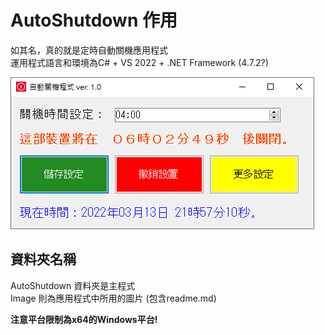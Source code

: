# AutoShutdown 作用
如其名，真的就是定時自動關機應用程式  
運用程式語言和環境為C# + VS 2022 + .NET Framework (4.7.2?)

![down-pic](https://github.com/DABRiXPERT/AutoShutdown/blob/main/Image/Screenshot-2022-03-13-215717.png)

## 資料夾名稱
AutoShutdown 資料夾是主程式  
Image 則為應用程式中所用的圖片 (包含readme.md)

**注意平台限制為x64的Windows平台!**
